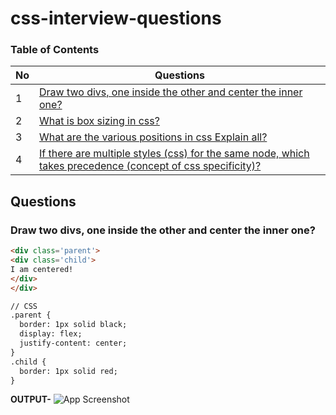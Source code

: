 # css-interview-questions

### Table of Contents 

| No | Questions |
|-| ----------------------- |
1 | [Draw two divs, one inside the other and center the inner one?](https://github.com/erblackcode/interview-questions?tab=readme-ov-file#Draw-two-divs-one-inside-the-other-and-center-the-inner-one) |
2 | [What is box sizing in css?](https://github.com/erblackcode/interview-questions?tab=readme-ov-file#What-is-box-sizing-in-css) |
3 | [What are the various positions in css Explain all?](https://github.com/erblackcode/interview-questions?tab=readme-ov-file#What-are-the-various-positions-in-css-Explain-all) |
4 | [If there are multiple styles (css) for the same node, which takes precedence (concept of css specificity)?](https://github.com/erblackcode/interview-questions?tab=readme-ov-file#If-there-are-multiple-styles-css-for-the-same-node-which-takes-precedence-concept-of-css-specificity) |

## Questions

### Draw two divs, one inside the other and center the inner one?

```html
<div class='parent'>
<div class='child'>
I am centered!
</div>
</div>

// CSS
.parent {
  border: 1px solid black;
  display: flex;
  justify-content: center;
}
.child {
  border: 1px solid red;
}
```
**OUTPUT-** ![App Screenshot](https://images.app.goo.gl/QPvtVX3YrZT8StvY8)
